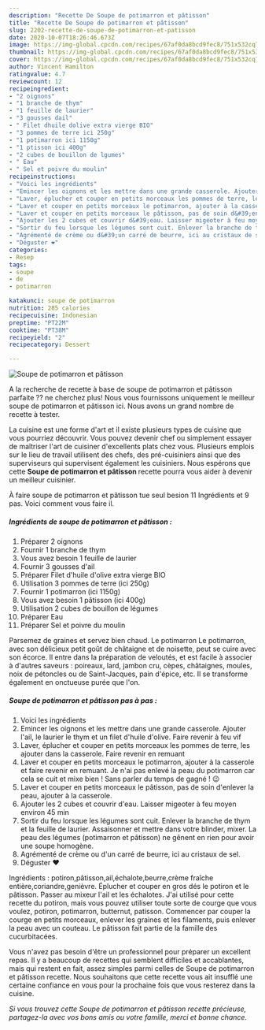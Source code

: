 ```yaml
---
description: "Recette De Soupe de potimarron et pâtisson"
title: "Recette De Soupe de potimarron et pâtisson"
slug: 2202-recette-de-soupe-de-potimarron-et-patisson
date: 2020-10-07T18:26:46.673Z
image: https://img-global.cpcdn.com/recipes/67af0da8bcd9fec8/751x532cq70/soupe-de-potimarron-et-patisson-photo-principale-de-la-recette.jpg
thumbnail: https://img-global.cpcdn.com/recipes/67af0da8bcd9fec8/751x532cq70/soupe-de-potimarron-et-patisson-photo-principale-de-la-recette.jpg
cover: https://img-global.cpcdn.com/recipes/67af0da8bcd9fec8/751x532cq70/soupe-de-potimarron-et-patisson-photo-principale-de-la-recette.jpg
author: Vincent Hamilton
ratingvalue: 4.7
reviewcount: 12
recipeingredient:
- "2 oignons"
- "1 branche de thym"
- "1 feuille de laurier"
- "3 gousses dail"
- " Filet dhuile dolive extra vierge BIO"
- "3 pommes de terre ici 250g"
- "1 potimarron ici 1150g"
- "1 ptisson ici 400g"
- "2 cubes de bouillon de lgumes"
- " Eau"
- " Sel et poivre du moulin"
recipeinstructions:
- "Voici les ingrédients"
- "Emincer les oignons et les mettre dans une grande casserole. Ajouter l&#39;ail, le laurier le thym et un filet d&#39;huile d&#39;olive. Faire revenir à feu vif"
- "Laver, éplucher et couper en petits morceaux les pommes de terre, les ajouter dans la casserole. Faire revenir en remuant"
- "Laver et couper en petits morceaux le potimarron, ajouter à la casserole et faire revenir en remuant. Je n&#39;ai pas enlevé la peau du potimarron car cela se cuit et mixe bien ! Sans parler du temps de gagné ! 😉"
- "Laver et couper en petits morceaux le pâtisson, pas de soin d&#39;enlever la peau, ajouter à la casserole."
- "Ajouter les 2 cubes et couvrir d&#39;eau. Laisser migeoter à feu moyen environ 45 min"
- "Sortir du feu lorsque les légumes sont cuit. Enlever la branche de thym et la feuille de laurier. Assaisonner et mettre dans votre blinder, mixer. La peau des légumes (potimarron et pâtisson) ne gênent en rien pour avoir une soupe homogène."
- "Agrémenté de crème ou d&#39;un carré de beurre, ici au cristaux de sel."
- "Déguster ❤️"
categories:
- Resep
tags:
- soupe
- de
- potimarron

katakunci: soupe de potimarron 
nutrition: 285 calories
recipecuisine: Indonesian
preptime: "PT22M"
cooktime: "PT38M"
recipeyield: "2"
recipecategory: Dessert

---
```



![Soupe de potimarron et pâtisson](https://img-global.cpcdn.com/recipes/67af0da8bcd9fec8/751x532cq70/soupe-de-potimarron-et-patisson-photo-principale-de-la-recette.jpg)

A la recherche de recette à base de soupe de potimarron et pâtisson parfaite ?? ne cherchez plus! Nous vous fournissons uniquement le meilleur soupe de potimarron et pâtisson ici. Nous avons un grand nombre de recette à tester.

La cuisine est une forme d'art et il existe plusieurs types de cuisine que vous pourriez découvrir. Vous pouvez devenir chef ou simplement essayer de maîtriser l'art de cuisiner d'excellents plats chez vous. Plusieurs emplois sur le lieu de travail utilisent des chefs, des pré-cuisiniers ainsi que des superviseurs qui supervisent également les cuisiniers. Nous espérons que cette <strong> Soupe de potimarron et pâtisson </strong> recette pourra vous aider à devenir un meilleur cuisinier.

<!--inarticleads1-->

À faire soupe de potimarron et pâtisson tue seul besion 11 Ingrédients et 9 pas. Voici comment vous faire il.

##### Ingrédients de soupe de potimarron et pâtisson :

1. Préparer 2 oignons
1. Fournir 1 branche de thym
1. Vous avez besoin 1 feuille de laurier
1. Fournir 3 gousses d&#39;ail
1. Préparer  Filet d&#39;huile d&#39;olive extra vierge BIO
1. Utilisation 3 pommes de terre (ici 250g)
1. Fournir 1 potimarron (ici 1150g)
1. Vous avez besoin 1 pâtisson (ici 400g)
1. Utilisation 2 cubes de bouillon de légumes
1. Préparer  Eau
1. Préparer  Sel et poivre du moulin


Parsemez de graines et servez bien chaud. Le potimarron Le potimarron, avec son délicieux petit goût de châtaigne et de noisette, peut se cuire avec son écorce. Il entre dans la préparation de veloutés, et est facile à associer à d&#39;autres saveurs : poireaux, lard, jambon cru, cèpes, châtaignes, moules, noix de pétoncles ou de Saint-Jacques, pain d&#39;épice, etc. Il se transforme également en onctueuse purée que l&#39;on. 

<!--inarticleads2-->

##### Soupe de potimarron et pâtisson pas à pas :

1. Voici les ingrédients
1. Emincer les oignons et les mettre dans une grande casserole. Ajouter l&#39;ail, le laurier le thym et un filet d&#39;huile d&#39;olive. Faire revenir à feu vif
1. Laver, éplucher et couper en petits morceaux les pommes de terre, les ajouter dans la casserole. Faire revenir en remuant
1. Laver et couper en petits morceaux le potimarron, ajouter à la casserole et faire revenir en remuant. Je n&#39;ai pas enlevé la peau du potimarron car cela se cuit et mixe bien ! Sans parler du temps de gagné ! 😉
1. Laver et couper en petits morceaux le pâtisson, pas de soin d&#39;enlever la peau, ajouter à la casserole.
1. Ajouter les 2 cubes et couvrir d&#39;eau. Laisser migeoter à feu moyen environ 45 min
1. Sortir du feu lorsque les légumes sont cuit. Enlever la branche de thym et la feuille de laurier. Assaisonner et mettre dans votre blinder, mixer. La peau des légumes (potimarron et pâtisson) ne gênent en rien pour avoir une soupe homogène.
1. Agrémenté de crème ou d&#39;un carré de beurre, ici au cristaux de sel.
1. Déguster ❤️


Ingrédients : potiron,pâtisson,ail,échalote,beurre,crème fraîche entière,coriandre,genièvre. Éplucher et couper en gros dés le potiron et le pâtisson. Passer au mixeur l&#39;ail et les échalotes. J&#39;ai utilisé pour cette recette du potiron, mais vous pouvez utiliser toute sorte de courge que vous voulez, potiron, potimarron, butternut, patisson. Commencer par couper la courge en petits morceaux, enlever les graines et les filaments, puis enlever la peau avec un couteau. Le pâtisson fait partie de la famille des cucurbitacées. 

<!--inarticleads1-->

<p>
Vous n'avez pas besoin d'être un professionnel pour préparer un excellent repas. Il y a beaucoup de recettes qui semblent difficiles et accablantes, mais qui restent en fait, assez simples parmi celles de Soupe de potimarron et pâtisson recette. Nous souhaitons que cette recette vous ait insufflé une certaine confiance en vous pour la prochaine fois que vous resterez dans la cuisine.
</p>

<p>
<i>Si vous trouvez cette Soupe de potimarron et pâtisson recette précieuse, partagez-la avec vos bons amis ou votre famille, merci et bonne chance.</i>
</p>
